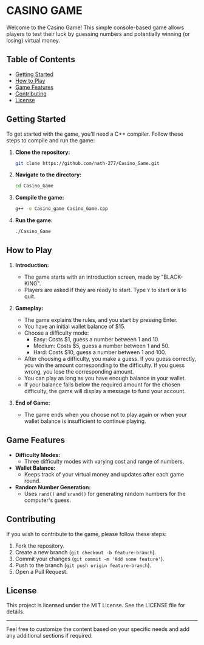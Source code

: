 # CASINO GAME

Welcome to the Casino Game! This simple console-based game allows players to test their luck by guessing numbers and potentially winning (or losing) virtual money. 

## Table of Contents
- [Getting Started](#getting-started)
- [How to Play](#how-to-play)
- [Game Features](#game-features)
- [Contributing](#contributing)
- [License](#license)

## Getting Started

To get started with the game, you'll need a C++ compiler. Follow these steps to compile and run the game:

1. **Clone the repository:**
    ```sh
    git clone https://github.com/nath-277/Casino_Game.git
    ```

2. **Navigate to the directory:**
    ```sh
    cd Casino_Game
    ```

3. **Compile the game:**
    ```sh
    g++ -o Casino_game Casino_Game.cpp
    ```

4. **Run the game:**
    ```sh
    ./Casino_Game
    ```

## How to Play

1. **Introduction:**
    - The game starts with an introduction screen, made by "BLACK-KING".
    - Players are asked if they are ready to start. Type `Y` to start or `N` to quit.

2. **Gameplay:**
    - The game explains the rules, and you start by pressing Enter.
    - You have an initial wallet balance of $15.
    - Choose a difficulty mode:
        - Easy: Costs $1, guess a number between 1 and 10.
        - Medium: Costs $5, guess a number between 1 and 50.
        - Hard: Costs $10, guess a number between 1 and 100.
    - After choosing a difficulty, you make a guess. If you guess correctly, you win the amount corresponding to the difficulty. If you guess wrong, you lose the corresponding amount.
    - You can play as long as you have enough balance in your wallet.
    - If your balance falls below the required amount for the chosen difficulty, the game will display a message to fund your account.

3. **End of Game:**
    - The game ends when you choose not to play again or when your wallet balance is insufficient to continue playing.

## Game Features

- **Difficulty Modes:**
    - Three difficulty modes with varying cost and range of numbers.
- **Wallet Balance:**
    - Keeps track of your virtual money and updates after each game round.
- **Random Number Generation:**
    - Uses `rand()` and `srand()` for generating random numbers for the computer's guess.

## Contributing

If you wish to contribute to the game, please follow these steps:

1. Fork the repository.
2. Create a new branch (`git checkout -b feature-branch`).
3. Commit your changes (`git commit -m 'Add some feature'`).
4. Push to the branch (`git push origin feature-branch`).
5. Open a Pull Request.

## License

This project is licensed under the MIT License. See the LICENSE file for details.

---

Feel free to customize the content based on your specific needs and add any additional sections if required.
